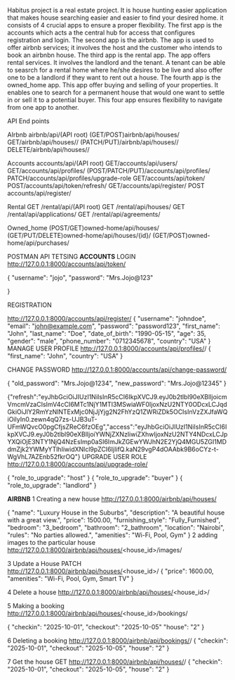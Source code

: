 Habitus project is a real estate project. It is house hunting easier application that makes house searching easier and easier to find your desired home.
it consists of 4 crucial apps to ensure a proper flexibility. The first app is the accounts which acts a the central hub for access that configures registration and login. The second app is the airbnb. The app is used to offer airbnb services; it involves the host and the customer who intends to book an airbnbn house. The third app is the rental app. The app offers rental services. It involves the landlord and the tenant. A tenant can be able to seasrch for a rental home where he/she desires to be live and also offer one to be a landlord if they want to rent out a house. The fourth app is the owned_home app. This app offer buying and selling of your properties. It enables one to search for a permanent house that would one want to settle in or sell it to a potential buyer. This four app ensures flexibility to navigate from one app to another.


API End points

AIrbnb
airbnb/api/(API root)
(GET/POST)airbnb/api/houses/
GET/airbnb/api/houses/<id>/
(PATCH/PUT)/airbnb/api/houses/<id>/
DELETE/airbnb/api/houses/<id>/

Accounts
accounts/api/(API root)
GET/accounts/api/users/
GET/accounts/api/profiles/
(POST/PATCH/PUT)/accounts/api/profiles/<id> 
PATCH/accounts/api/profiles/upgrade-role
GET/accounts/api/token/
POST/accounts/api/token/refresh/
GET/accounts/api/register/
POST accounts/api/register/

Rental
GET /rental/api/(API root)
GET /rental/api/houses/
GET /rental/api/applications/
GET /rental/api/agreements/

Owned_home
(POST/GET)owned-home/api/houses/
(GET/PUT/DELETE)owned-home/api/houses/{id}/
(GET/POST)owned-home/api/purchases/



POSTMAN API TETSING
**ACCOUNTS**
LOGIN
http://127.0.0.1:8000/accounts/api/token/

{
    "username": "jojo",
    "password": "Mrs.Jojo@123"

}

REGISTRATION

http://127.0.0.1:8000/accounts/api/register/
{
    "username": "johndoe",
    "email": "john@example.com",
    "password": "password123",
    "first_name": "John",
    "last_name": "Doe",
    "date_of_birth": "1990-05-15",
    "age": 35,
    "gender": "male",
    "phone_number": "0712345678",
    "country": "USA"
}
MANAGE USER PROFILE
http://127.0.0.1:8000/accounts/api/profiles/<id>/
{
    "first_name": "John",
    "country": "USA"
}

CHANGE PASSWORD
http://127.0.0.1:8000/accounts/api/change-password/

{
    "old_password": "Mrs.Jojo@1234",
    "new_password": "Mrs.Jojo@12345"
}

{"refresh":"eyJhbGciOiJIUzI1NiIsInR5cCI6IkpXVCJ9.eyJ0b2tlbl90eXBlIjoicmVmcmVzaCIsImV4cCI6MTc1NjY1MTI3MSwiaWF0IjoxNzU2NTY0ODcxLCJqdGkiOiJlY2RmYzNlNTExMjc0NjJjYjg2N2FhYzQ1ZWRiZDk5OCIsInVzZXJfaWQiOiIyIn0.zewn4qQ7zs-UJB3uT-UFmWQvcO0pgCfjsZReC6fzOEg","access":"eyJhbGciOiJIUzI1NiIsInR5cCI6IkpXVCJ9.eyJ0b2tlbl90eXBlIjoiYWNjZXNzIiwiZXhwIjoxNzU2NTY4NDcxLCJpYXQiOjE3NTY1NjQ4NzEsImp0aSI6ImJkZGEwYWJhN2E2YjQ4MGU5ZGI1MDdmZjk2YWMyYTlhIiwidXNlcl9pZCI6IjIifQ.kaN29vgP4dOAAbk9B6oCYz-t-WgVhL7AZEnb52fkrOQ"}
UPGRADE USER ROLE
http://127.0.0.1:8000/accounts/api/upgrade-role/

{
    "role_to_upgrade": "host"
}
{
    "role_to_upgrade": "buyer"
}
{
    "role_to_upgrade": "landlord"
}


**AIRBNB**
1 Creating a new house
http://127.0.0.1:8000/airbnb/api/houses/

{
    "name": "Luxury House in the Suburbs",
    "description": "A beautiful house with a great view.",
    "price": 1500.00,
    "furnishing_style": "Fully_Furnished",
    "bedroom": "3_bedroom",
    "bathroom": "2_bathroom",
    "location": "Nairobi",
    "rules": "No parties allowed.",
    "amenities": "Wi-Fi, Pool, Gym"
}
2 adding images to the particular house
http://127.0.0.1:8000/airbnb/api/houses/<house_id>/images/

3 Update a House 
PATCH
http://127.0.0.1:8000/airbnb/api/houses/<house_id>/
{
    "price": 1600.00,
    "amenities": "Wi-Fi, Pool, Gym, Smart TV"
}

4 Delete a house
 http://127.0.0.1:8000/airbnb/api/houses/<house_id>/


5 Making a booking
http://127.0.0.1:8000/airbnb/api/houses/<house_id>/bookings/

{
    "checkin": "2025-10-01",
    "checkout": "2025-10-05"
    "house": "2"
}

6 Deleting a booking
http://127.0.0.1:8000/airbnb/api/bookings/<booking id>/
{
    "checkin": "2025-10-01",
    "checkout": "2025-10-05",
    "house": "2"
}

7 Get the house
GET
 http://127.0.0.1:8000/airbnb/api/houses/<house id>/
 {
    "checkin": "2025-10-01",
    "checkout": "2025-10-05",
    "house": "2"
 }


